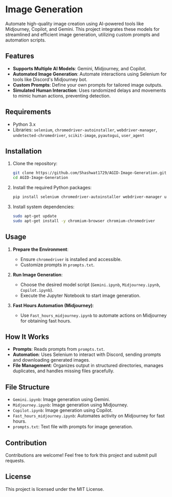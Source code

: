 # Image Generation

Automate high-quality image creation using AI-powered tools like Midjourney, Copilot, and Gemini. This project integrates these models for streamlined and efficient image generation, utilizing custom prompts and automation scripts.

## Features

- **Supports Multiple AI Models**: Gemini, Midjourney, and Copilot.
- **Automated Image Generation**: Automate interactions using Selenium for tools like Discord's Midjourney bot.
- **Custom Prompts**: Define your own prompts for tailored image outputs.
- **Simulated Human Interaction**: Uses randomized delays and movements to mimic human actions, preventing detection.

## Requirements

- Python 3.x
- Libraries: `selenium`, `chromedriver-autoinstaller`, `webdriver-manager`, `undetected-chromedriver`, `scikit-image`, `pyautogui`, `user_agent`

## Installation

1. Clone the repository:
    ```bash
    git clone https://github.com/Shashwat1729/AGID-Image-Generation.git
    cd AGID-Image-Generation
    ```
2. Install the required Python packages:
    ```bash
    pip install selenium chromedriver-autoinstaller webdriver-manager undetected-chromedriver scikit-image user_agent pyautogui
    ```
3. Install system dependencies:
    ```bash
    sudo apt-get update
    sudo apt-get install -y chromium-browser chromium-chromedriver
    ```

## Usage

1. **Prepare the Environment**:
   - Ensure `chromedriver` is installed and accessible.
   - Customize prompts in `prompts.txt`.

2. **Run Image Generation**:
   - Choose the desired model script (`Gemini.ipynb`, `Midjourney.ipynb`, `Copilot.ipynb`).
   - Execute the Jupyter Notebook to start image generation.

3. **Fast Hours Automation (Midjourney)**:
   - Use `Fast_hours_midjourney.ipynb` to automate actions on Midjourney for obtaining fast hours.

## How It Works

- **Prompts**: Reads prompts from `prompts.txt`.
- **Automation**: Uses Selenium to interact with Discord, sending prompts and downloading generated images.
- **File Management**: Organizes output in structured directories, manages duplicates, and handles missing files gracefully.

## File Structure

- `Gemini.ipynb`: Image generation using Gemini.
- `Midjourney.ipynb`: Image generation using Midjourney.
- `Copilot.ipynb`: Image generation using Copilot.
- `Fast_hours_midjourney.ipynb`: Automates activity on Midjourney for fast hours.
- `prompts.txt`: Text file with prompts for image generation.

## Contribution

Contributions are welcome! Feel free to fork this project and submit pull requests.

## License

This project is licensed under the MIT License.


